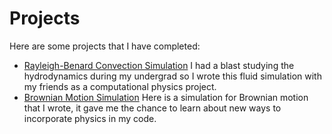 # Projects

Here are some projects that I have completed: 

- [Rayleigh-Benard Convection Simulation](https://github.com/GFHCaumo/RBC-Project) I had a blast studying the hydrodynamics during my undergrad so I wrote this fluid simulation with my friends as a computational physics project.
- [Brownian Motion Simulation](./data_project/index.md) Here is a simulation for Brownian motion that I wrote, it gave me the chance to learn about new ways to incorporate physics in my code.